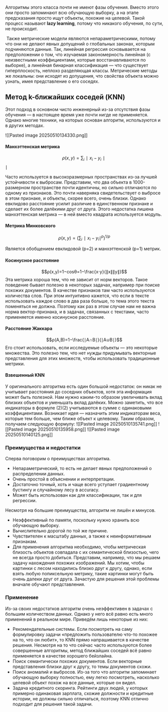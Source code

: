 

Алгоритмы этого класса почти не имеют фазы обучения. Вместо этого они просто запоминают всю обучающую выборку, а на этапе предсказания просто ищут объекты, похожие на целевой. Такой процесс называют **lazy learning**, потому что никакого обучения, по сути, не происходит.

 Также метрические модели являются непараметрическими, потому что они не делают явных допущений о глобальных законах, которым подчиняются данные. Так, линейная регрессия основывается на предположении о том, что изучаемая закономерность линейная (с неизвестными коэффициентами, которые восстанавливаются по выборке), а линейная бинарная классификация — что существует гиперплоскость, неплохо разделяющая классы. Метрические методы же локальны: они исходят из допущения, что свойства объекта можно узнать, имея представление о его соседях.

## Метод k-ближайших соседей (KNN)
Этот подход в основном чисто инженерный из-за отсутствия фазы обучения — в настоящее время уже почти нигде не применяется. Однако многие техники, на которых основан алгоритм, используются и в других методах.

![[Pasted image 20250510134330.png]]

#### Манхэттенская метрика

$$ρ(x,y)=∑_i∣x_i−y_i∣​$$∣

Часто используется в высокоразмерных пространствах из-за лучшей устойчивости к выбросам. Представим, что два объекта в 1000-размерном пространстве почти идентичны, но сильно отличаются по одному из признаков. Это почти наверняка свидетельствует о выбросе в этом признаке, и объекты, скорее всего, очень близки. Однако евклидово расстояние усилит различие в единственном признаке и сделает их более далёкими друг от друга. Этого недостатка лишена манхэттенская метрика — в ней вместо квадрата используется модуль.

#### Метрика Минковского

$$ρ(x,y)=\left(∑_i∣x_i−y_i∣^p\right)^{1/p}$$

Является обобщением евклидовой (p=2) и манхэттенской (p=1) метрик.

#### Косинусное расстояние

$$ρ(x,y)=1−cos⁡θ=1−\frac{x⋅y}{∥x∥∥y∥}$$
Эта метрика хороша тем, что не зависит от норм векторов. Такое поведение бывает полезно в некоторых задачах, например при поиске похожих документов. В качестве признаков там часто используются количества слов. При этом интуитивно кажется, что если в тексте использовать каждое слово в два раза больше, то тема этого текста поменяться не должна. Поэтому как раз в этом случае нам не важна норма вектор-признака, и в задачах, связанных с текстами, часто применяется именно косинусное расстояние.
#### Расстояние Жаккара

$$ρ(A,B)=1−\frac{∣A∩B∣}{∣A∪B∣}$$
Его стоит использовать, если исследуемые объекты — это некоторые множества. Это полезно тем, что нет нужды придумывать векторные представления для этих множеств, чтобы использовать традиционные метрики.

#### Взвешенный KNN

У оригинального алгоритма есть один большой недостаток: он никак не учитывает расстояния до соседних объектов, хотя эта информация может быть полезной. Нам нужно каким-то образом увеличивать вклад близких объектов и уменьшать вклад далёких. Можно заметить, что все индикаторы в формуле (2)(2) учитываются в сумме с одинаковыми коэффициентами. Возникает идея — назначить этим индикаторам веса, которые тем больше, чем ближе объект к целевому. Таким образом, получаем следующую формулу: ![[Pasted image 20250510135741.png]]
![[Pasted image 20250510135958.png]]
![[Pasted image 20250510140125.png]]
### Преимущества и недостатки

Сперва поговорим о преимуществах алгоритма.

- Непараметрический, то есть не делает явных предположений о распределении данных.
- Очень простой в объяснении и интерпретации.
- Достаточно точный, хоть и чаще всего уступает градиентному бустингу и случайному лесу в accuracy.
- Может быть использован как для классификации, так и для регрессии.

Несмотря на большие преимущества, алгоритм не лишён и минусов.

- Неэффективный по памяти, поскольку нужно хранить всю обучающую выборку.
- Вычислительно дорогой по той же причине.
- Чувствителен к масштабу данных, а также к неинформативным признакам.
- Для применения алгоритма необходимо, чтобы метрическая близость объектов совпадала с их семантической близостью, чего не всегда просто добиться. Представим, например, что мы решаем задачу нахождения похожих изображений. Мы хотим, чтобы картинки с лесом находились близко друг к другу, однако, если взять любую попиксельную метрику, такие картинки могут быть очень далеки друг от друга. Зачастую для решения этой проблемы вначале обучают представления.

### Применение

Из-за своих недостатков алгоритм очень неэффективен в задачах с большим количеством данных. Однако у него всё равно есть много применений в реальном мире. Приведём лишь некоторые из них:

- Рекомендательные системы. Если посмотреть на саму формулировку задачи «предложить пользователю что-то похожее на то, что он любит», то KNN прямо напрашивается в качестве решения. Несмотря на то что сейчас часто используются более совершенные алгоритмы, метод ближайших соседей всё равно применяется в качестве хорошего бейзлайна.
- Поиск семантически похожих документов. Если векторные представления близки друг к другу, то темы документов схожи.
- Поиск аномалий и выбросов. Из-за того что алгоритм запоминает обучающую выборку полностью, ему легко посмотреть, насколько целевой объект похож на все данные, которые он видел.
- Задача кредитного скоринга. Рейтинги двух людей, у которых примерно одинаковая зарплата, схожие должности и кредитные истории, не должны сильно отличаться, поэтому KNN отлично подходит для решения такой задачи.